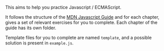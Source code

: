 This aims to help you practice Javascript / ECMAScript.

It follows the structure of the [MDN Javascript Guide](https://developer.mozilla.org/en-US/docs/Web/JavaScript/Guide) and for each chapter, gives a set of relevant exercises for you to complete.
Each chapter of the guide has its own folder.

Template files for you to complete are named `template`, and a possible solution is present in `example.js`.
